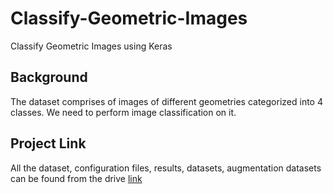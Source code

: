 # Classify-Geometric-Images
Classify Geometric Images using Keras

## **Background**

The dataset comprises of images of different geometries categorized into 4 classes. We need to perform image classification on it.

## **Project Link**

All the dataset, configuration files, results, datasets, augmentation datasets can be found from the drive [link](https://drive.google.com/drive/folders/1n3Fynh5xQmueWRbfAxIBL713F84XYR_0?usp=sharing)
